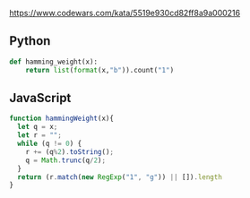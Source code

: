 https://www.codewars.com/kata/5519e930cd82ff8a9a000216

## Python
```python
def hamming_weight(x):
    return list(format(x,"b")).count("1")
```

## JavaScript
```js
function hammingWeight(x){
  let q = x;
  let r = "";
  while (q != 0) {
    r += (q%2).toString();
    q = Math.trunc(q/2);
  }
  return (r.match(new RegExp("1", "g")) || []).length
}
```